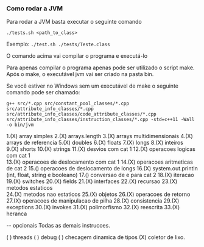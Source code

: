 ### Como rodar a JVM

Para rodar a JVM basta executar o seguinte comando

`./tests.sh <path_to_class>`

Exemplo:
`./test.sh ./tests/Teste.class`

O comando acima vai compilar o programa e executá-lo

Para apenas compilar o programa apenas pode ser utilizado o script make. Após o make, o executável jvm vai ser criado na pasta bin.

Se você estiver no Windows sem um executável de make o seguinte comando pode ser chamado:

`g++ src/*.cpp src/constant_pool_classes/*.cpp src/attribute_info_classes/*.cpp src/attribute_info_classes/code_attribute_classes/*.cpp src/attribute_info_classes/instruction_classes/*.cpp -std=c++11 -Wall -o bin/jvm`


1.(X) array simples
2.(X) arrays.length
3.(X) arrays multidimensionais
4.(X) arrays de referencia
5.(X) doubles
6.(X) floats
7.(X) longs
8.(X) inteiros  
9.(X) shorts
10.(X) strings
11.(X) desvios com cat 1 
12.(X) operacoes logicas com cat 1  
13.(X) operacoes de deslocamento com cat 1 
14.(X) operacoes aritmeticas de cat 2 
15.() operacoes de deslocamento de longs
16.(X) system.out.println (int, float, string e booleano)
17.() conversao de e para cat 2
18.(X) iteracao
19.(X) switches
20.(X) fields
21.(X) interfaces
22.(X) recursao
23.(X) metodos estaticos  
24.(X) metodos nao estaticos
25.(X) objetos 
26.(X) operacoes de retorno
27.(X) operacoes de manipulacao de pilha
28.(X) consistencia
29.(X) exceptions
30.(X) invokes
31.(X) polimorfismo
32.(X) reescrita
33.(X) heranca


--  opcionais 
Todas as demais instrucoes.

( ) threads
( ) debug
( ) checagem dinamica de tipos
(X) coletor de lixo.

